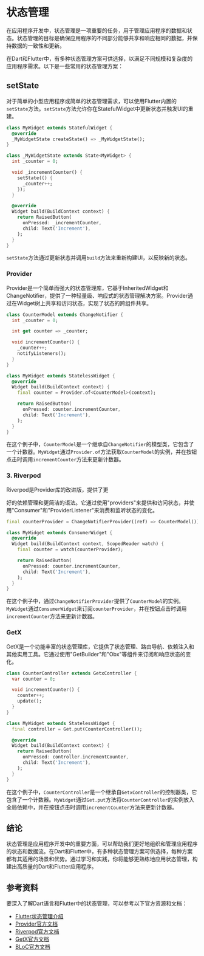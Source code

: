 # 状态管理


在应用程序开发中，状态管理是一项重要的任务，用于管理应用程序的数据和状态。状态管理的目标是确保应用程序的不同部分能够共享和响应相同的数据，并保持数据的一致性和更新。

在Dart和Flutter中，有多种状态管理方案可供选择，以满足不同规模和复杂度的应用程序需求。以下是一些常用的状态管理方案：

## setState

对于简单的小型应用程序或简单的状态管理需求，可以使用Flutter内置的`setState`方法。`setState`方法允许你在StatefulWidget中更新状态并触发UI的重建。

```dart
class MyWidget extends StatefulWidget {
  @override
  _MyWidgetState createState() => _MyWidgetState();
}

class _MyWidgetState extends State<MyWidget> {
  int _counter = 0;

  void _incrementCounter() {
    setState(() {
      _counter++;
    });
  }

  @override
  Widget build(BuildContext context) {
    return RaisedButton(
      onPressed: _incrementCounter,
      child: Text('Increment'),
    );
  }
}
```

`setState`方法通过更新状态并调用`build`方法来重新构建UI，以反映新的状态。

### Provider

Provider是一个简单而强大的状态管理库，它基于InheritedWidget和ChangeNotifier，提供了一种轻量级、响应式的状态管理解决方案。Provider通过在Widget树上共享和访问状态，实现了状态的跨组件共享。

```dart
class CounterModel extends ChangeNotifier {
  int _counter = 0;

  int get counter => _counter;

  void incrementCounter() {
    _counter++;
    notifyListeners();
  }
}

class MyWidget extends StatelessWidget {
  @override
  Widget build(BuildContext context) {
    final counter = Provider.of<CounterModel>(context);

    return RaisedButton(
      onPressed: counter.incrementCounter,
      child: Text('Increment'),
    );
  }
}
```

在这个例子中，`CounterModel`是一个继承自`ChangeNotifier`的模型类，它包含了一个计数器。`MyWidget`通过`Provider.of`方法获取`CounterModel`的实例，并在按钮点击时调用`incrementCounter`方法来更新计数器。

### 3. Riverpod

Riverpod是Provider库的改进版，提供了更

好的依赖管理和更简洁的语法。它通过使用"providers"来提供和访问状态，并使用"Consumer"和"ProviderListener"来消费和监听状态的变化。

```dart
final counterProvider = ChangeNotifierProvider((ref) => CounterModel());

class MyWidget extends ConsumerWidget {
  @override
  Widget build(BuildContext context, ScopedReader watch) {
    final counter = watch(counterProvider);

    return RaisedButton(
      onPressed: counter.incrementCounter,
      child: Text('Increment'),
    );
  }
}
```

在这个例子中，通过`ChangeNotifierProvider`提供了`CounterModel`的实例。`MyWidget`通过`ConsumerWidget`来订阅`counterProvider`，并在按钮点击时调用`incrementCounter`方法来更新计数器。

### GetX

GetX是一个功能丰富的状态管理库，它提供了状态管理、路由导航、依赖注入和其他实用工具。它通过使用"GetBuilder"和"Obx"等组件来订阅和响应状态的变化。

```dart
class CounterController extends GetxController {
  var counter = 0;

  void incrementCounter() {
    counter++;
    update();
  }
}

class MyWidget extends StatelessWidget {
  final controller = Get.put(CounterController());

  @override
  Widget build(BuildContext context) {
    return RaisedButton(
      onPressed: controller.incrementCounter,
      child: Text('Increment'),
    );
  }
}
```

在这个例子中，`CounterController`是一个继承自`GetxController`的控制器类，它包含了一个计数器。`MyWidget`通过`Get.put`方法将`CounterController`的实例放入全局依赖中，并在按钮点击时调用`incrementCounter`方法来更新计数器。


## 结论

状态管理是应用程序开发中的重要方面，可以帮助我们更好地组织和管理应用程序的状态和数据流。在Dart和Flutter中，有多种状态管理方案可供选择，每种方案都有其适用的场景和优势。通过学习和实践，你将能够更熟练地应用状态管理，构建出高质量的Dart和Flutter应用程序。


## 参考资料

要深入了解Dart语言和Flutter中的状态管理，可以参考以下官方资源和文档：

- [Flutter状态管理介绍](https://flutter.dev/docs/development/data-and-backend/state-mgmt/intro)
- [Provider官方文档](https://pub.dev/packages/provider)
- [Riverpod官方文档](https://pub.dev/packages/riverpod)
- [GetX官方文档](https://pub.dev/packages/get)
- [BLoC官方文档](https://bloclibrary.dev/)